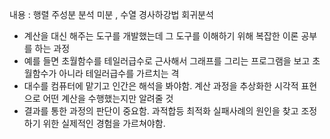 
내용 :  행렬 주성분 분석 미분 , 수열 경사하강법 회귀분석
* 계산을 대신 해주는 도구를 개발했는데 그 도구를 이해하기 위해 복잡한 이론 공부를 하는 과정
* 예를 들면 초월함수를 테일러급수로 근사해서 그래프를 그리는 프로그램을 보고 초월함수가 아니라 테일러급수를 가르치는 격
* 대수를 컴퓨터에 맡기고 인간은 해석을 봐야함. 계산 과정을 추상화한 시각적 표현으로 어떤 계산을 수행했는지만 알려줄 것
* 결과를 통한 과정의 판단이 중요함. 과적합등 최적화 실패사례의 원인을 찾고 조정하기 위한 실제적인 경험을 가르쳐야함. 
